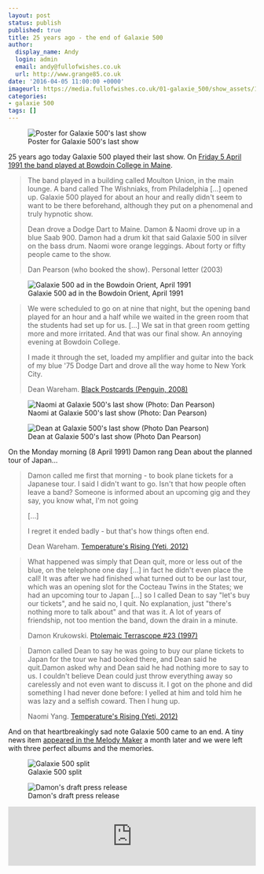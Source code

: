 ```yaml
---
layout: post
status: publish
published: true
title: 25 years ago - the end of Galaxie 500
author:
  display_name: Andy
  login: admin
  email: andy@fullofwishes.co.uk
  url: http://www.grange85.co.uk
date: '2016-04-05 11:00:00 +0000'
imageurl: https://media.fullofwishes.co.uk/01-galaxie_500/show_assets/1991-04-05/19910405-galaxie-500-bowdoin-college-04.jpg
categories:
- galaxie 500
tags: []
---
```

<figure class="caption aligncenter"><img src="https://media.fullofwishes.co.uk/01-galaxie_500/show_assets/1991-04-05/19910405-galaxie-500-bowdoin-college-05.jpg" alt="Poster for Galaxie 500's last show" /><figcaption class="caption-text">Poster for Galaxie 500's last show</figcaption></figure>
<p class="lead">25 years ago today Galaxie 500 played their last show. On <a href="https://db.fullofwishes.co.uk/galaxie-500/shows/1991/1991-04-05-galaxie-500-bowdoin-college-brunswick-me-usa/">Friday 5 April 1991 the band played at Bowdoin College in Maine</a>.</p>
<blockquote>
	<p>The band played in a building called Moulton Union, in the main lounge. A band called The Wishniaks, from Philadelphia [&hellip;] opened up. Galaxie 500 played for about an hour and really didn't seem to want to be there beforehand, although they put on a phenomenal and truly hypnotic show.</p>
	<p>Dean drove a Dodge Dart to Maine. Damon & Naomi drove up in a blue Saab 900. Damon had a drum kit that said Galaxie 500 in silver on the bass drum. Naomi wore orange leggings. About forty or fifty people came to the show.</p>
	<footer>Dan Pearson (who booked the show). Personal letter (2003)</footer>
</blockquote>
<figure class="caption aligncenter"><img src="https://media.fullofwishes.co.uk/01-galaxie_500/pictures/bowdoin-orient-1991-04-05-galaxie-500.jpg" alt="Galaxie 500 ad in the Bowdoin Orient, April 1991" /><figcaption class="caption-text">Galaxie 500 ad in the Bowdoin Orient, April 1991</figcaption></figure>

<blockquote>
	<p>We were scheduled to go on at nine that night, but the opening band played for an hour and a half while we waited in the green room that the students had set up for us. [&hellip;] We sat in that green room getting more and more irritated. And that was our final show. An annoying evening at Bowdoin College.</p>
	<p>I made it through the set, loaded my amplifier and guitar into the back of my blue '75 Dodge Dart and drove all the way home to New York City.</p>
	<footer>Dean Wareham. <a href="http://amzn.to/1RAuO6h" target="_blank">Black Postcards (Penguin, 2008)</a></footer>
</blockquote>

<figure class="caption aligncenter"><img src="https://media.fullofwishes.co.uk/01-galaxie_500/show_assets/1991-04-05/19910405-galaxie-500-bowdoin-college-04.jpg" alt="Naomi at Galaxie 500's last show (Photo: Dan Pearson)" /><figcaption class="caption-text">Naomi at Galaxie 500's last show (Photo: Dan Pearson)</figcaption></figure>

<figure class="caption aligncenter"><img src="https://media.fullofwishes.co.uk/01-galaxie_500/show_assets/1991-04-05/19910405-galaxie-500-bowdoin-college-02.jpg" alt="Dean at Galaxie 500's last show (Photo Dan Pearson)" /><figcaption class="caption-text">Dean at Galaxie 500's last show (Photo Dan Pearson)</figcaption></figure>

<p>On the Monday morning (8 April 1991) Damon rang Dean about the planned tour of Japan&hellip;</p>

<blockquote>
	<p>Damon called me first that morning - to book plane tickets for a Japanese tour. I said I didn't want to go. Isn't that how people often leave a band? Someone is informed about an upcoming gig and they say, you know what, I'm not going</p>
	<p>[&hellip;]</p>
	<p>I regret it ended badly - but that's how things often end.</p>
	<footer>Dean Wareham. <a href="http://amzn.to/1RY3ukt" target="_blank">Temperature's Rising (Yeti, 2012)</a></footer>
</blockquote>

<blockquote>
	<p>What happened was simply that Dean quit, more or less out of the blue, on the telephone one day [&hellip;] in fact he didn't even place the call! It was after we had finished what turned out to be our last tour, which was an opening slot for the Cocteau Twins in the States; we had an upcoming tour to Japan [&hellip;] so I called Dean to say "let's buy our tickets", and he said no, I quit. No explanation, just "there's nothing more to talk about" and that was it. A lot of years of friendship, not too mention the band, down the drain in a minute.</p>
	<footer>Damon Krukowski. <a href="http://www.terrascope.co.uk/Home/New_Credits_Page.htm" target="_blank">Ptolemaic Terrascope #23 (1997)</a></footer>
</blockquote>

<blockquote>
	<p>Damon called Dean to say he was going to buy our plane tickets to Japan for the tour we had booked there, and Dean said he quit.Damon asked why and Dean said he had nothing more to say to us. I couldn't believe Dean could just throw everything away so carelessly and not even want to discuss it. I got on the phone and did something I had never done before: I yelled at him and told him he was lazy and a selfish coward. Then I hung up.</p>
	<footer>Naomi Yang. <a href="http://amzn.to/1RY3ukt" target="_blank">Temperature's Rising (Yeti, 2012)</a></footer>
</blockquote>

<p>And on that heartbreakingly sad note Galaxie 500 came to an end. A tiny news item <a href="https://www.fullofwishes.co.uk/articles/1991-05-04-galaxie-500-split/">appeared in the Melody Maker</a> a month later and we were left with three perfect albums and the memories.</p>
<figure class="caption aligncenter"><img src="https://media.fullofwishes.co.uk/01-galaxie_500/pictures/g500_split.jpg" alt="Galaxie 500 split" /><figcaption class="caption-text">Galaxie 500 split</figcaption></figure>

<figure class="caption aligncenter"><img src="https://media.fullofwishes.co.uk/01-galaxie_500/pictures/galaxie-500-split-draft-presser.jpg" alt="Damon's draft press release" /><figcaption class="caption-text">Damon's draft press release</figcaption></figure>

<iframe style="border: 0; width: 100%; height: 120px;" src="https://bandcamp.com/EmbeddedPlayer/album=158016030/size=large/bgcol=ffffff/linkcol=0687f5/tracklist=false/artwork=small/track=3550322277/transparent=true/" seamless><a href="http://galaxie500.bandcamp.com/album/on-fire">On Fire by Galaxie 500</a></iframe>
